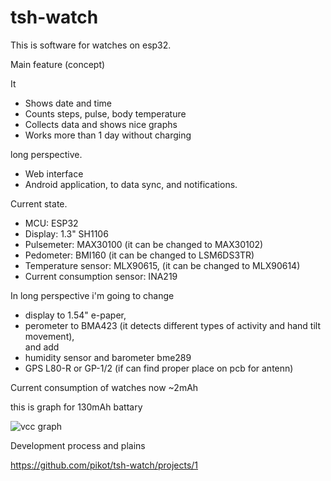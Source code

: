 # tsh-watch

This is software for watches on esp32. 

Main feature (concept)

It 
- Shows date and time
- Counts steps, pulse, body temperature
- Collects data and shows nice graphs
- Works more than 1 day without charging

long perspective.
- Web interface 
- Android application, to data sync, and notifications.

Current state.

- MCU: ESP32
- Display: 1.3" SH1106 
- Pulsemeter: MAX30100 (it can be changed to MAX30102)
- Pedometer: BMI160 (it can be changed to LSM6DS3TR)
- Temperature sensor: MLX90615, (it can be changed to MLX90614)
- Current consumption sensor: INA219

In long perspective i'm going to change 
- display to 1.54" e-paper, 
- perometer to BMA423 (it detects different types of activity and hand tilt movement),  
and add
- humidity sensor and barometer bme289
- GPS L80-R or GP-1/2 (if can find proper place on pcb for antenn)


Current consumption of watches now ~2mAh

this is graph for 130mAh battary

![vcc graph](http://vesovoy-control.ru/tsh_watch_foto/VCC.png)

Development process and plains

https://github.com/pikot/tsh-watch/projects/1

